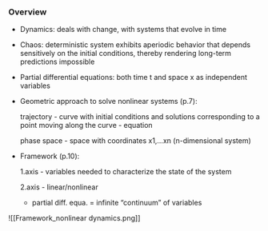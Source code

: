 
### Overview

- Dynamics: deals with change, with systems that evolve in time
	
- Chaos: deterministic system exhibits aperiodic behavior that depends sensitively on the initial conditions, thereby rendering long-term predictions impossible
    
- Partial differential equations: both time t and space x as independent variables
    
- Geometric approach to solve nonlinear systems (p.7):
    
    trajectory - curve with initial conditions and solutions corresponding to a point moving along the curve - equation
    
    phase space - space with coordinates x1,…xn (n-dimensional system)
    
- Framework (p.10):
    
    1.axis - variables needed to characterize the state of the system
    
    2.axis - linear/nonlinear
    
    - partial diff. equa. = infinite “continuum” of variables
    
![[Framework_nonlinear dynamics.png]]
